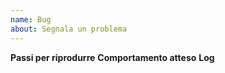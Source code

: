 ```yaml
---
name: Bug
about: Segnala un problema
---
```

**Passi per riprodurre**
**Comportamento atteso**
**Log**
